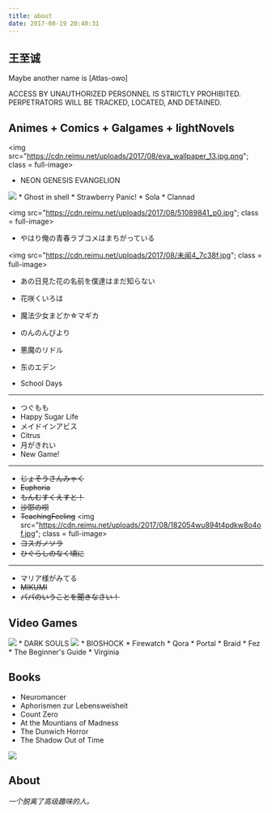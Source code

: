 ```yaml
---
title: about
date: 2017-08-19 20:40:31
---
```

## 王至诚

Maybe another name is [Atlas-owo]

<p class="note danger">ACCESS BY UNAUTHORIZED PERSONNEL IS STRICTLY PROHIBITED.
PERPETRATORS WILL BE TRACKED, LOCATED, AND DETAINED.</p>

## Animes + Comics + Galgames + lightNovels
<img src="https://cdn.reimu.net/uploads/2017/08/eva_wallpaper_13.jpg.png"; class = full-image>
* NEON GENESIS EVANGELION

<img src="https://cdn.reimu.net/uploads/2017/08/32f98d6ad765442025e7bc3155ab68d9_1b79e.jpg">
* Ghost in shell
* Strawberry Panic!
* Sola
* Clannad

<img src="https://cdn.reimu.net/uploads/2017/08/51089841_p0.jpg"; class = full-image>
* やはり俺の青春ラブコメはまちがっている

<img src="https://cdn.reimu.net/uploads/2017/08/未闻4_7c38f.jpg"; class = full-image>
* あの日見た花の名前を僕達はまだ知らない

* 花咲くいろは
* 魔法少女まどか☆マギカ
* のんのんびより
* 悪魔のリドル
* 东のエデン
* School Days

---

* つぐもも
* Happy Sugar Life
* メイドインアビス
* Citrus
* 月がきれい
* New Game!

---

* ~~じょそうさんみゃく~~
* ~~Euphoria~~
* ~~もんむすくえすと！~~
* ~~沙耶の呗~~
* ~~TeachingFeeling~~
<img src="https://cdn.reimu.net/uploads/2017/08/182054wu894t4pdkw8o4of.jpg"; class = full-image>
* ~~ヨスガノソラ~~
* ~~ひぐらしのなく頃に~~

---

* マリア様がみてる
* ~~MIKUMI~~
* ~~パパのいうことを聞きなさい！~~


## Video Games
<img src="https://cdn.reimu.net/uploads/2017/08/8515961d0151c2af4a5be73eb25986a8_e7165.jpg">
* DARK SOULS

<img src="https://cdn.reimu.net/uploads/2017/08/067165e71af32facb0a07afbc5e72b4d.jpg">
* BIOSHOCK
* Firewatch
* Qora
* Portal
* Braid
* Fez
* The Beginner's Guide
* Virginia

## Books
* Neuromancer
* Aphorismen zur Lebensweisheit
* Count Zero
* At the Mountians of Madness
* The Dunwich Horror
* The Shadow Out of Time
<img src="https://cdn.reimu.net/uploads/2017/08/acc2dd86c6d5719825921925e9fe44d6_85568.jpg">

## About

*一个脱离了高级趣味的人。*
